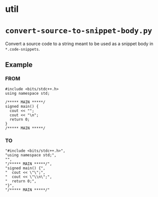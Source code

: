 # util
# `convert-source-to-snippet-body.py`
Convert a source code to a string meant to be used as a snippet body in `*.code-snippets`.
## Example
### FROM
```
#include <bits/stdc++.h>
using namespace std;

/***** MAIN *****/
signed main() {
  cout << "";
  cout << "\n";
  return 0;
}
/***** MAIN *****/
```
### TO
```
"#include <bits/stdc++.h>",
"using namespace std;",
"",
"/***** MAIN *****/",
"signed main() {",
"  cout << \"\";",
"  cout << \"\\n\";",
"  return 0;",
"}",
"/***** MAIN *****/"
```
